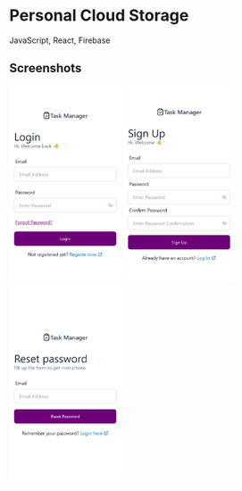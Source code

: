 # Personal Cloud Storage

JavaScript, React, Firebase

## Screenshots

<p float="left">
  <img src="./screenshots/Screenshot1.png" width="200"/>
  <img src="./screenshots/Screenshot2.png" width="200"/>
  <img src="./screenshots/Screenshot3.png" width="200"/>
</p>
